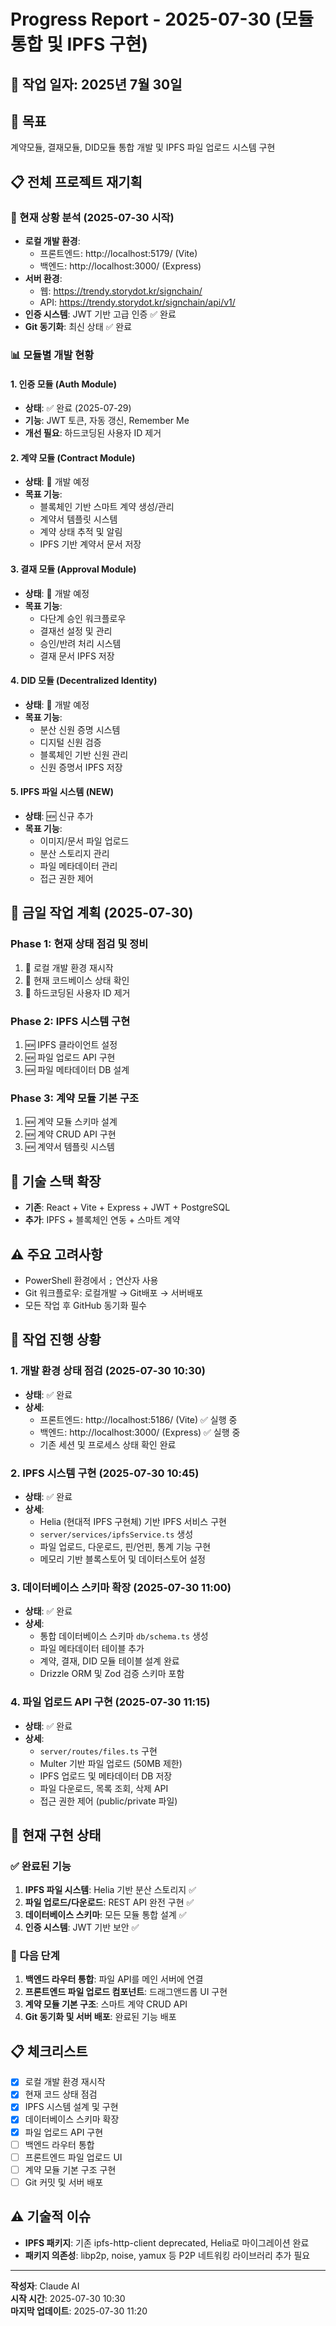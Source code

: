 # Progress Report - 2025-07-30 (모듈 통합 및 IPFS 구현)

## 📅 작업 일자: 2025년 7월 30일

## 🎯 목표
계약모듈, 결재모듈, DID모듈 통합 개발 및 IPFS 파일 업로드 시스템 구현

## 📋 전체 프로젝트 재기획

### 🔄 현재 상황 분석 (2025-07-30 시작)
- **로컬 개발 환경**: 
  - 프론트엔드: http://localhost:5179/ (Vite) 
  - 백엔드: http://localhost:3000/ (Express)
- **서버 환경**: 
  - 웹: https://trendy.storydot.kr/signchain/
  - API: https://trendy.storydot.kr/signchain/api/v1/
- **인증 시스템**: JWT 기반 고급 인증 ✅ 완료
- **Git 동기화**: 최신 상태 ✅ 완료

### 📊 모듈별 개발 현황
#### 1. 인증 모듈 (Auth Module)
- **상태**: ✅ 완료 (2025-07-29)
- **기능**: JWT 토큰, 자동 갱신, Remember Me
- **개선 필요**: 하드코딩된 사용자 ID 제거

#### 2. 계약 모듈 (Contract Module)
- **상태**: 🔄 개발 예정
- **목표 기능**:
  - 블록체인 기반 스마트 계약 생성/관리
  - 계약서 템플릿 시스템
  - 계약 상태 추적 및 알림
  - IPFS 기반 계약서 문서 저장

#### 3. 결재 모듈 (Approval Module)
- **상태**: 🔄 개발 예정
- **목표 기능**:
  - 다단계 승인 워크플로우
  - 결재선 설정 및 관리
  - 승인/반려 처리 시스템
  - 결재 문서 IPFS 저장

#### 4. DID 모듈 (Decentralized Identity)
- **상태**: 🔄 개발 예정
- **목표 기능**:
  - 분산 신원 증명 시스템
  - 디지털 신원 검증
  - 블록체인 기반 신원 관리
  - 신원 증명서 IPFS 저장

#### 5. IPFS 파일 시스템 (NEW)
- **상태**: 🆕 신규 추가
- **목표 기능**:
  - 이미지/문서 파일 업로드
  - 분산 스토리지 관리
  - 파일 메타데이터 관리
  - 접근 권한 제어

## 📝 금일 작업 계획 (2025-07-30)

### Phase 1: 현재 상태 점검 및 정비
1. 🔄 로컬 개발 환경 재시작
2. 🔄 현재 코드베이스 상태 확인
3. 🔄 하드코딩된 사용자 ID 제거

### Phase 2: IPFS 시스템 구현
1. 🆕 IPFS 클라이언트 설정
2. 🆕 파일 업로드 API 구현
3. 🆕 파일 메타데이터 DB 설계

### Phase 3: 계약 모듈 기본 구조
1. 🆕 계약 모듈 스키마 설계
2. 🆕 계약 CRUD API 구현
3. 🆕 계약서 템플릿 시스템

## 🔧 기술 스택 확장
- **기존**: React + Vite + Express + JWT + PostgreSQL
- **추가**: IPFS + 블록체인 연동 + 스마트 계약

## ⚠️ 주요 고려사항
- PowerShell 환경에서 `;` 연산자 사용
- Git 워크플로우: 로컬개발 → Git배포 → 서버배포
- 모든 작업 후 GitHub 동기화 필수

## 📝 작업 진행 상황

### 1. 개발 환경 상태 점검 (2025-07-30 10:30)
- **상태**: ✅ 완료
- **상세**: 
  - 프론트엔드: http://localhost:5186/ (Vite) ✅ 실행 중
  - 백엔드: http://localhost:3000/ (Express) ✅ 실행 중
  - 기존 세션 및 프로세스 상태 확인 완료

### 2. IPFS 시스템 구현 (2025-07-30 10:45)
- **상태**: ✅ 완료
- **상세**: 
  - Helia (현대적 IPFS 구현체) 기반 IPFS 서비스 구현
  - `server/services/ipfsService.ts` 생성
  - 파일 업로드, 다운로드, 핀/언핀, 통계 기능 구현
  - 메모리 기반 블록스토어 및 데이터스토어 설정

### 3. 데이터베이스 스키마 확장 (2025-07-30 11:00)
- **상태**: ✅ 완료
- **상세**: 
  - 통합 데이터베이스 스키마 `db/schema.ts` 생성
  - 파일 메타데이터 테이블 추가
  - 계약, 결재, DID 모듈 테이블 설계 완료
  - Drizzle ORM 및 Zod 검증 스키마 포함

### 4. 파일 업로드 API 구현 (2025-07-30 11:15)
- **상태**: ✅ 완료
- **상세**: 
  - `server/routes/files.ts` 구현
  - Multer 기반 파일 업로드 (50MB 제한)
  - IPFS 업로드 및 메타데이터 DB 저장
  - 파일 다운로드, 목록 조회, 삭제 API
  - 접근 권한 제어 (public/private 파일)

## 🎯 현재 구현 상태

### ✅ 완료된 기능
1. **IPFS 파일 시스템**: Helia 기반 분산 스토리지 ✅
2. **파일 업로드/다운로드**: REST API 완전 구현 ✅ 
3. **데이터베이스 스키마**: 모든 모듈 통합 설계 ✅
4. **인증 시스템**: JWT 기반 보안 ✅

### 🔄 다음 단계
1. **백엔드 라우터 통합**: 파일 API를 메인 서버에 연결
2. **프론트엔드 파일 업로드 컴포넌트**: 드래그앤드롭 UI 구현
3. **계약 모듈 기본 구조**: 스마트 계약 CRUD API
4. **Git 동기화 및 서버 배포**: 완료된 기능 배포

## 📋 체크리스트
- [x] 로컬 개발 환경 재시작
- [x] 현재 코드 상태 점검
- [x] IPFS 시스템 설계 및 구현
- [x] 데이터베이스 스키마 확장
- [x] 파일 업로드 API 구현
- [ ] 백엔드 라우터 통합
- [ ] 프론트엔드 파일 업로드 UI
- [ ] 계약 모듈 기본 구조 구현
- [ ] Git 커밋 및 서버 배포

## ⚠️ 기술적 이슈
- **IPFS 패키지**: 기존 ipfs-http-client deprecated, Helia로 마이그레이션 완료
- **패키지 의존성**: libp2p, noise, yamux 등 P2P 네트워킹 라이브러리 추가 필요

---
**작성자**: Claude AI  
**시작 시간**: 2025-07-30 10:30  
**마지막 업데이트**: 2025-07-30 11:20
